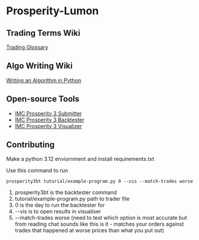 # Prosperity-Lumon  

## Trading Terms Wiki  
[Trading Glossary](https://imc-prosperity.notion.site/Trading-glossary-19ee8453a09381478d7ce4e322dcaff4)  

## Algo Writing Wiki  
[Writing an Algorithm in Python](https://imc-prosperity.notion.site/Writing-an-Algorithm-in-Python-19ee8453a0938114a15eca1124bf28a1#19ee8453a09381638ed3cbd18cc93f28)  

## Open-source Tools  
- [IMC Prosperity 3 Submitter](https://github.com/jmerle/imc-prosperity-3-submitter)  
- [IMC Prosperity 3 Backtester](https://github.com/jmerle/imc-prosperity-3-backtester)  
- [IMC Prosperity 3 Visualizer](https://github.com/jmerle/imc-prosperity-3-visualizer)  

## Contributing

Make a python 3.12 enviornment and install requirements.txt

Use this command to run
```console
prosperity3bt tutorial/example-program.py 0 --vis --match-trades worse
```
1. prosperity3bt is the backtester command
2. tutorial/example-program.py path to trader file
3. 0 is the day to run the backtester for
4. --vis is to open results in visualiser 
5. --match-trades worse (need to test which option is most accurate but from reading chat sounds like this is it - matches your orders against trades that happened at worse prices than what you put out)
